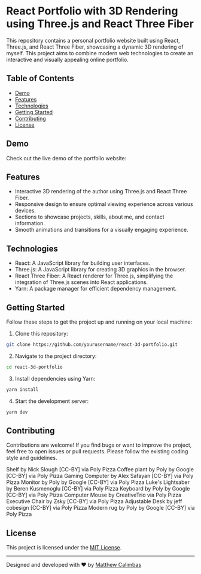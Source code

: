 # React Portfolio with 3D Rendering using Three.js and React Three Fiber

This repository contains a personal portfolio website built using React, Three.js, and React Three Fiber, showcasing a dynamic 3D rendering of myself. This project aims to combine modern web technologies to create an interactive and visually appealing online portfolio.

## Table of Contents

- [Demo](#demo)
- [Features](#features)
- [Technologies](#technologies)
- [Getting Started](#getting-started)
- [Contributing](#contributing)
- [License](#license)

## Demo

Check out the live demo of the portfolio website:

## Features

- Interactive 3D rendering of the author using Three.js and React Three Fiber.
- Responsive design to ensure optimal viewing experience across various devices.
- Sections to showcase projects, skills, about me, and contact information.
- Smooth animations and transitions for a visually engaging experience.

## Technologies

- React: A JavaScript library for building user interfaces.
- Three.js: A JavaScript library for creating 3D graphics in the browser.
- React Three Fiber: A React renderer for Three.js, simplifying the integration of Three.js scenes into React applications.
- Yarn: A package manager for efficient dependency management.

## Getting Started

Follow these steps to get the project up and running on your local machine:

1. Clone this repository:

```bash
git clone https://github.com/yourusername/react-3d-portfolio.git
```

2. Navigate to the project directory:

```bash
cd react-3d-portfolio
```

3. Install dependencies using Yarn:

```bash
yarn install
```

4. Start the development server:

```bash
yarn dev
```

## Contributing

Contributions are welcome! If you find bugs or want to improve the project, feel free to open issues or pull requests. Please follow the existing coding style and guidelines.

Shelf by Nick Slough [CC-BY] via Poly Pizza
Coffee plant by Poly by Google [CC-BY] via Poly Pizza
Gaming Computer by Alex Safayan [CC-BY] via Poly Pizza
Monitor by Poly by Google [CC-BY] via Poly Pizza
Luke's Lightsaber by Beren Kusmenoglu [CC-BY] via Poly Pizza
Keyboard by Poly by Google [CC-BY] via Poly Pizza
Computer Mouse by CreativeTrio via Poly Pizza
Executive Chair by Zsky [CC-BY] via Poly Pizza
Adjustable Desk by jeff cobesign [CC-BY] via Poly Pizza
Modern rug by Poly by Google [CC-BY] via Poly Pizza


## License

This project is licensed under the [MIT License](LICENSE).

---

Designed and developed with ❤️ by [Matthew Calimbas](https://www.mattcalimbas.com)
